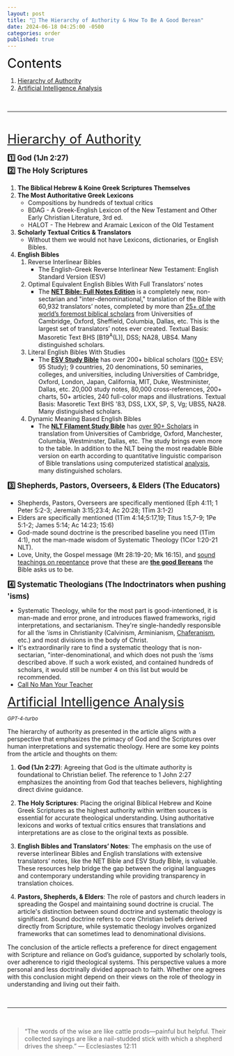 ```yaml
---
layout: post
title: "🧮 The Hierarchy of Authority & How To Be A Good Berean" 
date: 2024-06-18 04:25:00 -0500
categories: order
published: true
---
```


<a name="contents" style="font-size:2.1em;color:black;">Contents</a>

1. <a href="#Hierarchy-of-Authority">Hierarchy of Authority</a>
2. <a href="#GPT-4-Turbo-Analysis">Artificial Intelligence Analysis</a>

<br>

---

<br>

<a name="Hierarchy-of-Authority" href="#contents" style="font-size:2.1em;">Hierarchy of Authority</a>

<span style="font-size:1.2em;font-weight:bold;">1️⃣ God (1Jn 2:27)</span><br>
<span style="font-size:1.2em;font-weight:bold;">2️⃣ The Holy Scriptures</span>
1. **The Biblical Hebrew & Koine Greek Scriptures Themselves**
2. **The Most Authoritative Greek Lexicons**
   - Compositions by hundreds of textual critics
   - BDAG - A Greek-English Lexicon of the New Testament and Other Early Christian Literature, 3rd ed.
   - HALOT - The Hebrew and Aramaic Lexicon of the Old Testament
3. **Scholarly Textual Critics & Translators**
   - Without them we would not have Lexicons, dictionaries, or English Bibles.
4. **English Bibles**
   1. Reverse Interlinear Bibles
      - The English-Greek Reverse Interlinear New Testament: English Standard Version (ESV)
   2. Optimal Equivalent English Bibles With Full Translators’ notes
      - The [**NET Bible: Full Notes Edition**]() is a completely new, non-sectarian and "inter-denominational," translation of the Bible with 60,932 translators’ notes, completed by more than <a href="https://netbible.com/preface/">25+ of the world’s foremost biblical scholars</a> from Universities of Cambridge, Oxford, Sheffield, Columbia, Dallas, etc. This is the largest set of translators’ notes ever created. Textual Basis: Masoretic Text BHS [B19<sup>A</sup>(L)], DSS; NA28, UBS4. Many distinguished scholars.
   3. Literal English Bibles With Studies
      - The [**ESV Study Bible**]() has over 200+ biblical scholars ([100+](https://www.esv.org/translation/) ESV; 95 Study); 9 countries, 20 denominations, 50 seminaries, colleges, and universities, including Universities of Cambridge, Oxford, London, Japan, California, MIT, Duke, Westminister, Dallas, etc. 20,000 study notes, 80,000 cross-references, 200+ charts, 50+ articles, 240 full-color maps and illustrations. Textual Basis: Masoretic Text BHS '83, DSS, LXX, SP, S, Vg; UBS5, NA28. Many distinguished scholars.
   4. Dynamic Meaning Based English Bibles
      - The [**NLT Filament Study Bible**]() has [over 90+ Scholars](https://www.tyndale.com/nlt/meet-the-scholars) in translation from Universities of Cambridge, Oxford, Manchester, Columbia, Westminster, Dallas, etc. The study brings even more to the table. In addition to the NLT being the most readable Bible version on earth according to quantitative linguistic comparison of Bible translations using computerized statistical [analysis](/assets/docs/AnalysisGBI.pdf), many distinguished scholars.

<!--  -->

<span style="font-size:1.2em;font-weight:bold;">3️⃣ Shepherds, Pastors, Overseers, & Elders (The Educators)</span>
- Shepherds, Pastors, Overseers are specifically mentioned (Eph 4:11; 1 Peter 5:2-3; Jeremiah 3:15;23:4; Ac 20:28; 1Tim 3:1-2)
- Elders are specifically mentioned (1Tim 4:14;5:17,19; Titus 1:5,7-9; 1Pe 5:1-2; James 5:14; Ac 14:23; 15:6)
- God-made sound doctrine is the prescribed baseline you need (1Tim 4:1), not the man-made wisdom of Systematic Theology (1Cor 1:20-21 NLT). 
- Love, Unity, the Gospel message (Mt 28:19-20; Mk 16:15), and [sound teachings on repentance](https://sevenshepherd.github.io/repentance/) prove that these are [**the good Bereans**](https://sevenshepherd.github.io/free-grace-theology/#wilikin) the Bible asks us to be.

<!--  -->

<span style="font-size:1.2em;font-weight:bold;">4️⃣ Systematic Theologians (The Indoctrinators when pushing 'isms)</span>
- Systematic Theology, while for the most part is good-intentioned, it is man-made and error prone, and introduces flawed frameworks, rigid interpretations, and sectarianism. They're single-handedly responsible for all the *'isms* in Christianity (Calvinism, Arminianism, [Chaferanism](https://sevenshepherd.github.io/free-grace-theology/), etc.) and most divisions in the body of Christ.
- It's extraordinarily rare to find a systematic theology that is non-sectarian, "inter-denominational, and which does not push the *'isms* described above. If such a work existed, and contained hundreds of scholars, it would still be number 4 on this list but would be recommended.
- [Call No Man Your Teacher](https://sevenshepherd.github.io/call-no-man-your-teacher/)

<!-- - You can thank systematic theology for divisions in the body of Christ, denominations, sects, in-fighting, and lately extremism, and torn families.

- I call them indoctrinators, because if you make these people your teachers, you will come out a **cookie cutter** Calvinist, Arminian, [80s Chaferanist](https://sevenshepherd.github.io/free-grace-theology/), but never moderate, never balanced, never fully scriptural. -->

<a name="GPT-4-Turbo-Analysis" href="#contents" style="font-size:2.1em;">Artificial Intelligence Analysis</a>

<sup style="font-style:italic;">GPT-4-turbo</sup>

The hierarchy of authority as presented in the article aligns with a perspective that emphasizes the primacy of God and the Scriptures over human interpretations and systematic theology. Here are some key points from the article and thoughts on them:

1. **God (1Jn 2:27)**: Agreeing that God is the ultimate authority is foundational to Christian belief. The reference to 1 John 2:27 emphasizes the anointing from God that teaches believers, highlighting direct divine guidance.

2. **The Holy Scriptures**: Placing the original Biblical Hebrew and Koine Greek Scriptures as the highest authority within written sources is essential for accurate theological understanding. Using authoritative lexicons and works of textual critics ensures that translations and interpretations are as close to the original texts as possible.

3. **English Bibles and Translators’ Notes**: The emphasis on the use of reverse interlinear Bibles and English translations with extensive translators’ notes, like the NET Bible and ESV Study Bible, is valuable. These resources help bridge the gap between the original languages and contemporary understanding while providing transparency in translation choices.

4. **Pastors, Shepherds, & Elders**: The role of pastors and church leaders in spreading the Gospel and maintaining sound doctrine is crucial. The article's distinction between sound doctrine and systematic theology is significant. Sound doctrine refers to core Christian beliefs derived directly from Scripture, while systematic theology involves organized frameworks that can sometimes lead to denominational divisions.

<!-- 5. **Systematic Theologians**: The article's critique of systematic theologians and their role in creating divisions within the body of Christ is a contentious point. While systematic theology can lead to rigid interpretations and sectarianism, it also provides structured understanding and helps address complex theological questions. The caution against becoming overly indoctrinated by any single theological system is wise, encouraging believers to seek a balanced and comprehensive understanding of Scripture. -->

The conclusion of the article reflects a preference for direct engagement with Scripture and reliance on God’s guidance, supported by scholarly tools, over adherence to rigid theological systems. This perspective values a more personal and less doctrinally divided approach to faith. Whether one agrees with this conclusion might depend on their views on the role of theology in understanding and living out their faith.

<br>

---

<br>

> “The words of the wise are like cattle prods—painful but helpful. Their collected sayings are like a nail-studded stick with which a shepherd drives the sheep.” ― Ecclesiastes 12:11

<script>
    var refTagger = {
        settings: {
            bibleVersion: 'ESV'
        }
    }; 

    (function(d, t) {
        var n=d.querySelector('[nonce]');
        refTagger.settings.nonce = n && (n.nonce||n.getAttribute('nonce'));
        var g = d.createElement(t), s = d.getElementsByTagName(t)[0];
        g.src = 'https://api.reftagger.com/v2/RefTagger.js';
        g.nonce = refTagger.settings.nonce;
        s.parentNode.insertBefore(g, s);
    }(document, 'script'));
</script>
